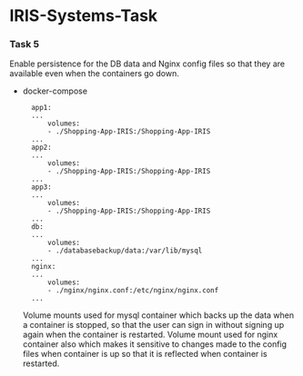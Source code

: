 # IRIS-Systems-Task

### Task 5
Enable persistence for the DB data and Nginx config files so that they are available even when the containers go down.

- docker-compose
  ```
    app1:
    ...
        volumes:
        - ./Shopping-App-IRIS:/Shopping-App-IRIS
    ...
    app2:
    ...
        volumes:
        - ./Shopping-App-IRIS:/Shopping-App-IRIS
    ...
    app3:
    ...
        volumes:
        - ./Shopping-App-IRIS:/Shopping-App-IRIS
    ...
    db:
    ...
        volumes:
        - ./databasebackup/data:/var/lib/mysql
    ...
    nginx:
    ... 
        volumes: 
        - ./nginx/nginx.conf:/etc/nginx/nginx.conf
    ...
    ```
    Volume mounts used for mysql container which backs up the data when a container is stopped, so that the user can sign in without signing up again when the container is restarted. Volume mount used for nginx container also which makes it sensitive to changes made to the config files when container is up so that it is reflected when container is restarted.


 
